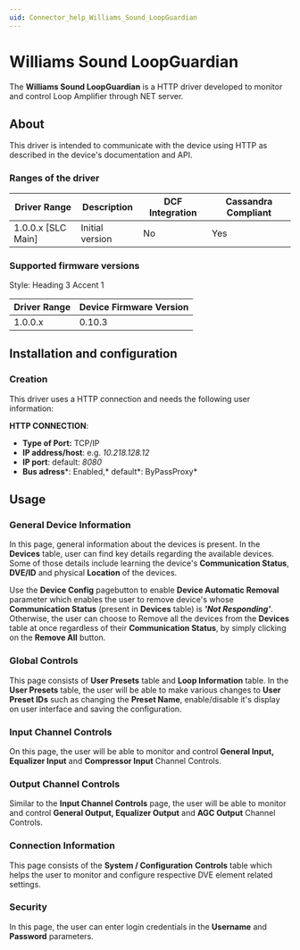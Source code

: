 ```yaml
---
uid: Connector_help_Williams_Sound_LoopGuardian
---
```


# Williams Sound LoopGuardian



The **Williams Sound LoopGuardian** is a HTTP driver developed to monitor and control Loop Amplifier through NET server.

## About

This driver is intended to communicate with the device using HTTP as described in the device's documentation and API.

### Ranges of the driver

| **Driver Range**     | **Description** | **DCF Integration** | **Cassandra Compliant** |
|----------------------|-----------------|---------------------|-------------------------|
| 1.0.0.x \[SLC Main\] | Initial version | No                  | Yes                     |

### Supported firmware versions

Style: Heading 3 Accent 1

| **Driver Range** | **Device Firmware Version** |
|------------------|-----------------------------|
| 1.0.0.x          | 0.10.3                      |

## Installation and configuration

### Creation

This driver uses a HTTP connection and needs the following user information:

**HTTP CONNECTION**:

- **Type of Port:** TCP/IP
- **IP address/host**: e.g. *10.218.128.12*
- **IP port**: default: *8080*
- **Bus adress***: Enabled,* default*: ByPassProxy*

## Usage

### General Device Information

In this page, general information about the devices is present. In the **Devices** table, user can find key details regarding the available devices. Some of those details include learning the device's **Communication Status**, **DVE/ID** and physical **Location** of the devices.

Use the **Device Config** pagebutton to enable **Device Automatic Removal** parameter which enables the user to remove device's whose **Communication Status** (present in **Devices** table) is ***'**Not Responding**'***. Otherwise, the user can choose to Remove all the devices from the **Devices** table at once regardless of their **Communication Status**, by simply clicking on the **Remove All** button.

### Global Controls

This page consists of **User Presets** table and **Loop Information** table. In the **User Presets** table, the user will be able to make various changes to **User Preset IDs** such as changing the **Preset Name**, enable/disable it's display on user interface and saving the configuration.

### Input Channel Controls

On this page, the user will be able to monitor and control **General Input, Equalizer Input** and **Compressor Input** Channel Controls.

### Output Channel Controls

Similar to the **Input Channel Controls** page, the user will be able to monitor and control **General Output, Equalizer Output** and **AGC Output** Channel Controls.

### Connection Information

This page consists of the **System / Configuration** **Controls** table which helps the user to monitor and configure respective DVE element related settings.

### Security

In this page, the user can enter login credentials in the **Username** and **Password** parameters.
